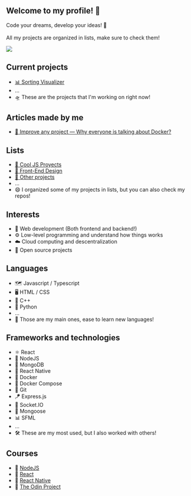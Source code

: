 ## Welcome to my profile! 🥞

Code your dreams, develop your ideas! 🚀
<br><br>
All my projects are organized in lists, make sure to check them!

<img src="https://img.shields.io/badge/Codewars-B1361E?style=for-the-badge&logo=Codewars&logoColor=white" href="https://www.codewars.com/users/alesbe">

## Current projects
- [📊 Sorting Visualizer](https://github.com/alesbe/sorting-visualizer)
- ...
- 🛸 These are the projects that I'm working on right now!

## Articles made by me
- [🐳 Improve any project — Why everyone is talking about Docker?](https://medium.com/@alesbe/docker-101-dockerizing-your-first-app-650613959cf7)

## Lists
- [🚀 Cool JS Proyects](https://github.com/stars/alesbe/lists/cool-js-proyects)
- [🎨 Front-End Design](https://github.com/stars/alesbe/lists/front-end-design)
- [🧭 Other projects](https://github.com/stars/alesbe/lists/other-projects)
- ...
- 😄 I organized some of my projects in lists, but you can also check my repos!

## Interests
- 🔮 Web development (Both frontend and backend!)
- ⚙️ Low-level programming and understand how things works
- ☁️ Cloud computing and descentralization
- 🧰 Open source projects

## Languages
- 🗺️ Javascript / Typescript
- 🖥️ HTML / CSS
- 🔩 C++
- 🐍 Python
- ...
- 🧠 Those are my main ones, ease to learn new languages!

## Frameworks and technologies
- ⚛️ React
- 🔋 NodeJS
- 🍃 MongoDB
- 📱 React Native
- 🐳 Docker
- 🐋 Docker Compose
- 🧶 Git
- 🪁 Express.js
- 🎢 Socket.IO
- 🌿 Mongoose
- 📊 SFML
- ...
- 🛠️ These are my most used, but I also worked with others!

## Courses
- 📗 [NodeJS](https://www.udemy.com/course/node-de-cero-a-experto/)
- 📘 [React](https://www.udemy.com/course/react-cero-experto/)
- 📙 [React Native](https://www.udemy.com/course/react-native-fh/)
- 📕 [The Odin Project](https://www.theodinproject.com/)

<!--
## Codewars
[![Codewars Badge](https://www.codewars.com/users/alesbe/badges/large)](https://www.codewars.com/users/alesbe)

<br>
<h3 align="center">⬇️🎨 Check my pinned projects! 🎨⬇️</h3>
-->
